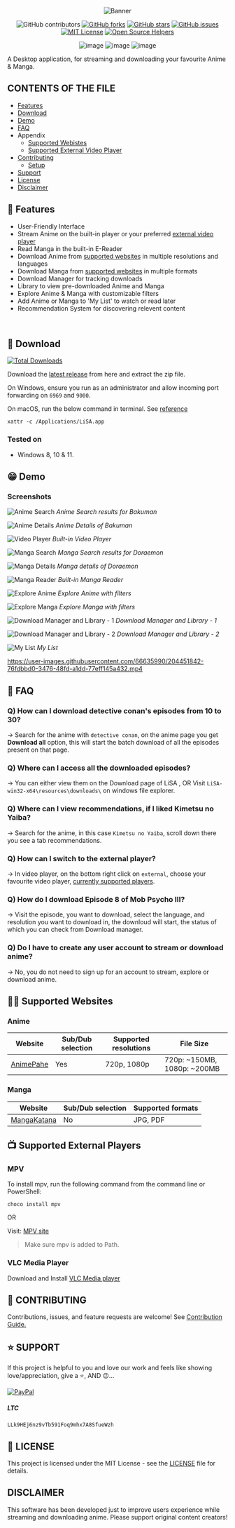<div align="center">

![Banner](public/images/home_screen_logo.png)

![GitHub contributors](https://img.shields.io/github/contributors/cosmicoppai/LiSA?color=lightgrey)
[![GitHub forks](https://img.shields.io/github/forks/cosmicoppai/LiSA?color=lightgrey)](https://github.com/Cosmicoppai/LiSA/network)
[![GitHub stars](https://img.shields.io/github/stars/cosmicoppai/LiSA?color=lightgrey)](https://github.com/Cosmicoppai/LiSA/stargazers)
[![GitHub issues](https://img.shields.io/github/issues/Cosmicoppai/LiSA?color=lightgrey)](https://github.com/Cosmicoppai/LiSA/issues)
[![MIT License](https://img.shields.io/badge/license-MIT-lightgrey)](./LICENSE)
[![Open Source Helpers](https://www.codetriage.com/cosmicoppai/lisa/badges/users.svg)](https://www.codetriage.com/cosmicoppai/lisa)

![image](https://img.shields.io/badge/Python-FFD43B?style=for-the-badge&logo=python&logoColor=blue)
![image](https://img.shields.io/badge/Electron-2B2E3A?style=for-the-badge&logo=electron&logoColor=9FEAF9)
![image](https://img.shields.io/badge/React-20232A?style=for-the-badge&logo=react&logoColor=61DAFB)

</div>

A Desktop application, for streaming and downloading your favourite Anime & Manga.

## CONTENTS OF THE FILE

-   [Features](#-features)
-   [Download](#-download)
-   [Demo](#-demo)
-   [FAQ](#-faq)
-   Appendix
    -   [Supported Webistes](#%EF%B8%8F-supported-websites)
    -   [Supported External Video Player](#-supported-external-players)
-   [Contributing](#-contributing)
    -   [Setup](./CONTRIBUTING.md#-development-setup)
-   [Support](#-support)
-   [License](#-license)
-   [Disclaimer](#disclaimer)

## 🚀 Features

-   User-Friendly Interface
-   Stream Anime on the built-in player or your preferred [external video player](#-supported-external-players)
-   Read Manga in the built-in E-Reader
-   Download Anime from [supported websites](#-supported-websites) in multiple resolutions and languages
-   Download Manga from [supported websites](#-supported-websites) in multiple formats
-   Download Manager for tracking downloads
-   Library to view pre-downloaded Anime and Manga
-   Explore Anime & Manga with customizable filters
-   Add Anime or Manga to 'My List' to watch or read later
-   Recommendation System for discovering relevent content
<br>

## 🤗 Download

[![Total Downloads](https://img.shields.io/github/downloads/Cosmicoppai/LiSA/total.svg?style=for-the-badge)](https://github.com/Cosmicoppai/LiSA/releases/latest)

Download the [latest release](https://github.com/Cosmicoppai/LiSA/releases/latest) from here and extract the zip file.

On Windows, ensure you run as an administrator and allow incoming port forwarding on `6969` and `9000`.
 
On macOS, run the below command in terminal. See [reference](https://discussions.apple.com/thread/253714860?answerId=257037956022&sortBy=rank#257037956022)

```
xattr -c /Applications/LiSA.app
```

### Tested on

-   Windows 8, 10 & 11.

## 😁 Demo

### Screenshots

![Anime Search](docs/images/ss_anime_search.png)
_Anime Search results for Bakuman_

![Anime Details](docs/images/ss_anime_details.png)
_Anime Details of Bakuman_

![Video Player](docs/images/ss_play_episode.png)
_Built-in Video Player_

![Manga Search](docs/images/ss_manga_search.png)
_Manga Search results for Doraemon_

![Manga Details](docs/images/ss_manga_details.png)
_Manga details of Doraemon_

![Manga Reader](docs/images/ss_manga_reader.png)
_Built-in Manga Reader_

![Explore Anime](docs/images/ss_anime_explore.png)
_Explore Anime with filters_

![Explore Manga](docs/images/ss_manga_explore.png)
_Explore Manga with filters_

![Download Manager and Library - 1](docs/images/ss_download_screen_1.png)
_Download Manager and Library - 1_

![Download Manager and Library - 2](docs/images/ss_download_screen_2.png)
_Download Manager and Library - 2_

![My List](docs/images/ss_my_list.png)
_My List_

https://user-images.githubusercontent.com/66635990/204451842-76fdbbd0-3476-48fd-a1dd-77eff145a432.mp4

## 🤔 FAQ

### Q) How can I download detective conan's episodes from 10 to 30?

-> Search for the anime with `detective conan`, on the anime page you get **Download all** option, this will start the batch download of all the episodes present on that page.

### Q) Where can I access all the downloaded episodes?

-> You can either view them on the Download page of LiSA , OR Visit `LiSA-win32-x64\resources\downloads\` on windows file explorer.

### Q) Where can I view recommendations, if I liked Kimetsu no Yaiba?

-> Search for the anime, in this case `Kimetsu no Yaiba`, scroll down there you see a tab recommendations.

### Q) How can I switch to the external player?

-> In video player, on the bottom right click on `external`, choose your favourite video player, [currently supported players](#supported-external-players).

### Q) How do I download Episode 8 of Mob Psycho III?

-> Visit the episode, you want to download, select the language, and resolution you want to download in, the downloud will start, the status of which you can check from Download manager.

### Q) Do I have to create any user account to stream or download anime?

-> No, you do not need to sign up for an account to stream, explore or download anime.

## 😶‍🌫️ Supported Websites

### Anime

| Website                                 | Sub/Dub selection | Supported resolutions | File Size |
|-----------------------------------------|--- |--- |--- |
| [AnimePahe](https://animepahe.ru/)      | Yes | 720p, 1080p | 720p: ~150MB, 1080p: ~200MB |

### Manga

| Website                                 | Sub/Dub selection | Supported formats |
|-----------------------------------------|-------------------|-------------------|
| [MangaKatana](https://mangakatana.com/) | No                | JPG, PDF          |

## 📺 Supported External Players

### MPV

To install mpv, run the following command from the command line or PowerShell:

```cli
choco install mpv
```

OR

Visit: [MPV site](https://mpv.io/installation/)

> Make sure mpv is added to Path.

### VLC Media Player

Download and Install [VLC Media player](https://www.videolan.org/vlc/download-windows.html)

## 🤝 CONTRIBUTING

Contributions, issues, and feature requests are welcome! See [Contribution Guide.](./CONTRIBUTING.md)

## ⭐ SUPPORT

If this project is helpful to you and love our work and feels like showing love/appreciation, give a ⭐, AND 😉...

[![PayPal](https://img.shields.io/badge/PayPal-00457C?style=for-the-badge&logo=paypal&logoColor=white)](https://paypal.me/SayAnime)

##### LTC
```
LLk9HEj6nz9vTb591Foq9mhx7A8SfueWzh
```

## 📄 LICENSE

This project is licensed under the MIT License - see the [LICENSE](https://github.com/Cosmicoppai/LiSA/blob/main/LICENSE) file for details.

## DISCLAIMER

This software has been developed just to improve users experience while streaming and downloading anime. Please support original content creators!
